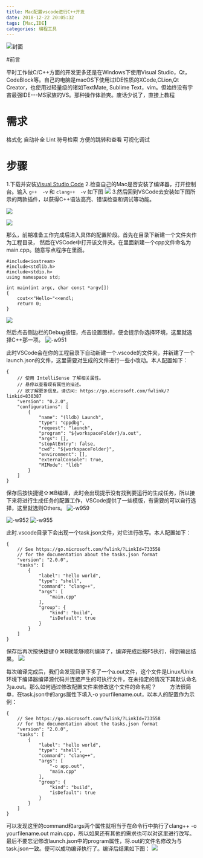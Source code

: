 ```yaml
---
title: Mac配置vscode进行C++开发
date: 2018-12-22 20:05:32
tags: [Mac,IDE]
categories: 编程工具
---
```



![封面](http://image.varygod.top/15454806234276.png)
<!--more-->


#前言

平时工作做C/C++方面的开发更多还是在Windows下使用Visual Studio，Qt，CodeBlock等。自己的电脑是macOS下使用过IDE性质的XCode,CLion,Qt Creator，也使用过轻量级的诸如TextMate, Sublime Text，vim。但始终没有宇宙最强IDE---MS家族的VS。那种操作体验爽。废话少说了，直接上教程


# 需求

格式化
自动补全
Lint
符号检索
方便的跳转和查看
可视化调试

# 步骤
1.下载并安装[Visual Studio Code](https://code.visualstudio.com/)
2.检查自己的Mac是否安装了编译器，打开控制台。输入  `g++  -v` 和 `clang++  -v`
如下图
![](http://image.varygod.top/15454817848022.jpg)
3.然后回到VSCode去安装如下图所示的两款插件，以获得C++语法高亮、错误检查和调试等功能。

![](http://image.varygod.top/15454828019651.jpg)


![](http://image.varygod.top/15454829221331.jpg)


那么，前期准备工作完成后进入具体的配置阶段。首先在目录下新建一个文件夹作为工程目录，
然后在VSCode中打开该文件夹。在里面新建一个cpp文件命名为main.cpp。随意写点程序在里面。


```
#include<iostream>
#include<stdlib.h>
#include<stdio.h>
using namespace std;

int main(int argc, char const *argv[])
{
    cout<<"Hello~"<<endl;
    return 0;
}

```

![](http://image.varygod.top/15454830764372.jpg)

然后点击侧边栏的Debug按钮，点击设置图标，便会提示你选择环境，这里就选择C++那一项。
![-w951](http://image.varygod.top/15454838359758.jpg)

此时VSCode会在你的工程目录下自动新建一个.vscode的文件夹，并新建了一个launch.json的文件，这里需要对生成的文件进行一些小改动。本人配置如下：

```
{
    // 使用 IntelliSense 了解相关属性。 
    // 悬停以查看现有属性的描述。
    // 欲了解更多信息，请访问: https://go.microsoft.com/fwlink/?linkid=830387
    "version": "0.2.0",
    "configurations": [
        {
            "name": "(lldb) Launch",
            "type": "cppdbg",
            "request": "launch",
            "program": "${workspaceFolder}/a.out",
            "args": [],
            "stopAtEntry": false,
            "cwd": "${workspaceFolder}",
            "environment": [],
            "externalConsole": true,
            "MIMode": "lldb"
        }
    ]
}
```

保存后按快捷键⇧⌘B编译，此时会出现提示没有找到要运行的生成任务，所以接下来将进行生成任务的配置工作，VSCode提供了一些模版，有需要的可以自行选择，这里就选则Others。
![-w959](http://image.varygod.top/15454839095186.jpg)

![-w952](http://image.varygod.top/15454839296407.jpg)
![-w955](http://image.varygod.top/15454839446924.jpg)

此时.vscode目录下会出现一个task.json文件，对它进行改写。本人配置如下：


```
{
    // See https://go.microsoft.com/fwlink/?LinkId=733558
    // for the documentation about the tasks.json format
    "version": "2.0.0",
    "tasks": [
        {
            "label": "hello world",
            "type": "shell",
            "command": "clang++",
            "args": [
                "main.cpp"
            ],
            "group": {
                "kind": "build",
                "isDefault": true
            }
        }
    ]
}
```

保存后再次按快捷键⇧⌘B就能够顺利编译了，编译完成后按F5执行，得到输出结果。
![](http://image.varygod.top/15454840061419.jpg)


每次编译完成后，我们会发现目录下多了一个a.out文件，这个文件是Linux/Unix环境下编译器编译源代码并连接产生的可执行文件，在未指定的情况下其默认命名为a.out。那么如何通过修改配置文件来修改这个文件的命名呢？
   方法很简单，在task.json中的args属性下填入-o yourfilename.out，以本人的配置作为示例：


```
{
    // See https://go.microsoft.com/fwlink/?LinkId=733558
    // for the documentation about the tasks.json format
    "version": "2.0.0",
    "tasks": [
        {
            "label": "hello world",
            "type": "shell",
            "command": "clang++",
            "args": [
                "-o app.out",
                "main.cpp"
            ],
            "group": {
                "kind": "build",
                "isDefault": true
            }
        }
    ]
}
```

可以发现这里的command和args两个属性就相当于在命令行中执行了clang++ -o yourfilename.out main.cpp，所以如果还有其他的需求也可以对这里进行改写。最后不要忘记修改launch.json中的program属性，将.out的文件名修改为与task.json一致。便可以成功编译执行了。编译后结果如下图：
![](http://image.varygod.top/15454849598406.jpg)


